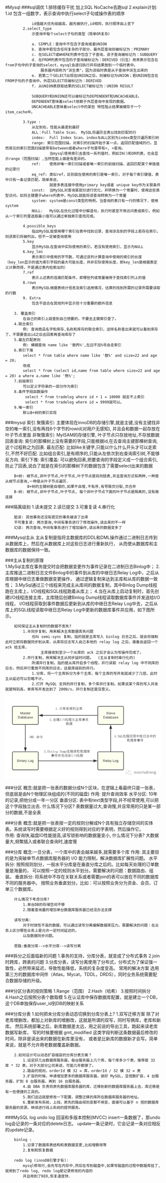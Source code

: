 #Mysql
   ###sql调优
        1.排除缓存干扰
            加上SQL NoCache去跑sql
        2.explain计划:
            1.id
                包含一组数字，表示查询中执行select子句或操作表的顺序
                
                id值越大优先级越高，越先被执行,id相同，执行顺序由上至下
            2.select_type
                示查询中每个select子句的类型（简单OR复杂）
                
                a. SIMPLE：查询中不包含子查询或者UNION
                b. 查询中若包含任何复杂的子部分，最外层查询则被标记为：PRIMARY
                c. 在SELECT或WHERE列表中包含了子查询，该子查询被标记为：SUBQUERY
                d. 在FROM列表中包含的子查询被标记为：DERIVED（衍生）用来表示包含在from子句中的子查询的select，mysql会递归执行并将结果放到一个临时表中。
                    服务器内部称为"派生表"，因为该临时表是从子查询中派生出来的
                e. 若第二个SELECT出现在UNION之后，则被标记为UNION；若UNION包含在FROM子句的子查询中，外层SELECT将被标记为：DERIVED
                f. 从UNION表获取结果的SELECT被标记为：UNION RESULT
                
                SUBQUERY和UNION还可以被标记为DEPENDENT和UNCACHEABLE。
                DEPENDENT意味着select依赖于外层查询中发现的数据。
                UNCACHEABLE意味着select中的某些 特性阻止结果被缓存于一个item_cache中。
                
            3.type :  
                从左到右，性能从最差到最好
                ALL：Full Table Scan， MySQL将遍历全表以找到匹配的行
                index:  Full Index Scan，index与ALL区别为index类型只遍历索引树
                range: 索引范围扫描，对索引的扫描开始于某一点，返回匹配值域的行。显而易见的索引范围扫描是带有between或者where子句里带有<, >查询。
                        当mysql使用索引去查找一系列值时，例如IN()和OR列表，也会显示range（范围扫描）,当然性能上面是有差异的。
                ref:    使用非唯一索引扫描或者唯一索引的前缀扫描，返回匹配某个单独值的记录行
                eq_ref: 类似ref，区别就在使用的索引是唯一索引，对于每个索引键值，表中只有一条记录匹配，简单来说，
                        就是多表连接中使用primary key或者 unique key作为关联条件
                const:  当MySQL对查询某部分进行优化，并转换为一个常量时，使用这些类型访问。如将主键置于where列表中，MySQL就能将该查询转换为一个常量
                system: system是const类型的特例，当查询的表只有一行的情况下，使用system
                NULL:   MySQL在优化过程中分解语句，执行时甚至不用访问表或索引，例如从一个索引列里选取最小值可以通过单独索引查找完成。
           
            4.possible_keys
                指出MySQL能使用哪个索引在表中找到记录，查询涉及到的字段上若存在索引，则该索引将被列出，但不一定被查询使用
            5.key
                显示MySQL在查询中实际使用的索引，若没有使用索引，显示为NULL
            6.key_len
                表示索引中使用的字节数，可通过该列计算查询中使用的索引的长度（key_len显示的值为索引字段的最大可能长度，并非实际使用长度，即key_len是根据表定义计算而得，不是通过表内检索出的）
            7.ref
                表示上述表的连接匹配条件，即哪些列或常量被用于查找索引列上的值
            8.rows
                表示MySQL根据表统计信息及索引选用情况，估算的找到所需的记录所需要读取的行数
            9. Extra
                包含不适合在其他列中显示但十分重要的额外信息
                
        3. 覆盖索引
            在自己的索引上就查到自己想要的，不要去主键索引查了。
        4.联合索引
            例: 查询商品名字和库存,名称和库存的联合索引，这样名称查出来就可以看到库存了，不需要查出id之后去回表再查询库存了
        5.最左匹配原则
            例: 模糊查询 name like '敖丙%',左边不加%号会走索引
        6.索引下推
            select * from table where name like '敖%' and size=22 and age = 20;
            改成
            select * from (select id,name from table where size=22 and age = 20) a where a.name like '熬%';
        7.前缀索引
            可以定义字符串的一部分作为索引
        8.条件字段函数操作
             select * from tradelog where id + 1 = 10000 就走不上索引
             select * from tradelog where id = 9999就可以。
        9.唯一索引
            默认B+树的索引实现
   ###mysql 索引
        聚簇索引: 主要体现在innoDB的存储引擎,就是主键,没有主键找非空的唯一索引,没有再找6个字节的rowid(对用户无感知),
                    并且会和数据一起存放在叶子节点里面
        非聚簇索引: MyISAM的存储引擎, 叶子节点只存放地址,不存放数据
        回表查询: 索引的那棵树上没有需要的字段,只能根据id,在去查询主键那棵树查询,这个过程称之为回表.
        最左匹配: 比如like关键字,只能以什么什么开头才可以走索引,不然不好匹配.
                  比如组合索引,是有顺序的,只能从左依次到右查询索引树,不能够反方向.
        索引下推: 
        索引覆盖: 可以避免回表,把要查询的字段定义成一个组合索引,防止了回表,说白了就是在索引的那棵树下的数据包含了需要select出来的数据
        
        B+树: 根节点,非叶子节点,叶子节点,叶子节点是双向链表,并且查询方式有两种,一种是从根节点查询,一种是从叶子节点遍历.
              B+树的主键树是自增的,如果不自增,不有序,有导致页分裂,页合并
        B-树: 根节点,非叶子节点,叶子节点, 每个非叶子节点下面的叶子节点是隔离的,没有做连接
            
            
   ###隔离级别
        1.读未提交
        2.读已提交
        3.可重复读
        4.串行化
        
        脏读: 其他事务还没有提交的事务被读了出来
        不可重复读: 两次查询,中间有事务进行了修改操作,读出来的不一样
        幻读: 两次查询,中间有事务进行了增加操作,读出来的数据变多了
   
   ###Mysql主从
        主从复制是指将主数据库的DDL和DML操作通过二进制日志传到从数据库上，然后在从数据库上对这些日志进行重新执行，
            从而使从数据库和主数据库的数据保持一致。
        
   ###主从复制的原理     
        1.MySql主库在事务提交时会把数据变更作为事件记录在二进制日志Binlog中；
        2.主库推送二进制日志文件Binlog中的事件到从库的中继日志Relay Log中，之后从库根据中继日志重做数据变更操作，
            通过逻辑复制来达到主库和从库的数据一致性；
        3.MySql通过三个线程来完成主从库间的数据复制，其中Binlog Dump线程跑在主库上，I/O线程和SQL线程跑着从库上；
        4.当在从库上启动复制时，首先创建I/O线程连接主库，主库随后创建Binlog Dump线程读取数据库事件并发送给I/O线程，
            I/O线程获取到事件数据后更新到从库的中继日志Relay Log中去，之后从库上的SQL线程读取中继日志Relay Log中更新的数据库事件并应用，如下图所示。
        
        如何保证主从复制时的数据不丢失?
            1.半同步复制，用来解决主库数据丢失问题
                也叫 semi-sync 复制，指的就是主库写入 binlog 日志之后，就会将强制此时立即将数据同步到从库，从库将日志写入自己本地的 relay log 之后，接着会返回一个 ack 给主库，
                    主库接收到至少一个从库的 ack 之后才会认为写操作完成了。
            2.并行复制，用来解决主从同步延时问题。  (主从复制时串行化的)
                所谓并行复制，指的是从库开启多个线程，并行读取 relay log 中不同库的日志，然后并行重放不同库的日志，这是库级别的并行。
                1.分库，将一个主库拆分为多个主库，每个主库的写并发就减少了几倍，此时主从延迟可以忽略不计。
                2.打开 MySQL 支持的并行复制，多个库并行复制。如果说某个库的写入并发就是特别高，单库写并发达到了 2000/s，并行复制还是没意义。
               
  ![](document/resource/mysql主从复制原理.png)
  
  ###分区
        概念:就是把一张表的数据分成N个区块，在逻辑上看最终只是一张表，但底层是由N个物理区块组成的(不同的磁盘)
        作用: 提升查询效率
        水平分区: 10年的记录,把他分成一年一分区
        垂直分区: 表中有text类型字段,并不经常使用,可以把这个字段独立出去.
        什么情况下分区?
            表数据量过大,查询慢,并且常用的只是某一部分的数据,不是全表
  
  ###分表
          概念:就是把一张表按一定的规则分解成N个具有独立存储空间的实体表。系统读写时需要根据定义好的规则得到对应的字表明，然后操作它。         
          作用: 查询快,磁盘IO性能提高,读写锁影响的数据量变小,
          什么情况下分表?
              大数据量大,频繁插入或者联合查询时,速度慢
  
  ###分库
        概念:一旦分表，一个库中的表会越来越多,就需要多个库
        作用: 其主要目的是为突破单节点数据库服务器的 I/O 能力限制，解决数据库扩展性问题。
        水平拆分: 按照规则划分，一般水平分库是在垂直分库之后的。比如每天处理的订单数量是海量的，
                  可以按照一定的规则水平划分。需要解决的问题：数据路由、组装。
        垂直拆分: 将系统中不存在关联关系或者需要join的表可以放在不同的数据库不同的服务器中。
                  按照业务垂直划分。比如：可以按照业务分为资金、会员、订单三个数据库。
        
        什么情况下考虑分库?
            1.单台DB的存储空间不够
            2.随着查询量的增加单台数据库服务器已经没办法支撑
        
        读写分离:
            对于时效性不高的数据，可以通过读写分离缓解数据库压力。需要解决的问题：在业务上区分哪些业务上是允许一定时间延迟的，
            以及数据同步问题。
         
        思路:垂直分库-->水平分库-->读写分离
  
  ###拆分之后面临新的问题
      1.事务的支持，分库分表，就变成了分布式事务
      2.join时跨库，跨表的问题
      3.分库分表，读写分离使用了分布式，分布式为了保证强一致性，必然带来延迟，导致性能降低，系统的复杂度变高。
         常用的解决方案
            选用第三方的数据库中间件（Atlas，Mycat，TDDL，DRDS），同时业务系统需要配合数据存储的升级。
      
  ###分区分表的规则策略
        1.Range（范围）
        2.Hash（哈希）
        3.按照时间拆分
        4.Hash之后按照分表个数取模
        5.在认证库中保存数据库配置，就是建立一个DB，这个DB单独保存user_id到DB的映射关系
        
  ###分库分表
        1.如何把未分库分表动态切换到分库分表上?
            1.双写迁移方案
                除了对老库增删改，都加上对新库的增删改，这就是所谓的双写，同时写俩库，老库和新库。
                然后系统部署之后，新库数据差太远，用之前说的导出工具，跑起来读老库数据写新库，
                写的时候要根据 gmt_modified 这类字段判断这条数据最后修改的时间，除非是读出来的数据在新库里没有，
                或者是比新库的数据新才会写。简单来说，就是不允许用老数据覆盖新数据。
        
        2.如何设计可以动态扩容缩容的分库分表方案？
            1.设定好几台数据库服务器，每台服务器上几个库，每个库多少个表，推荐是 32 库 * 32 表，对于大部分公司来说，可能几年都够了。
            2.路由的规则，orderId 模 32 = 库，orderId / 32 模 32 = 表
            3.扩容的时候，申请增加更多的数据库服务器，装好 MySQL，呈倍数扩容，4 台服务器，扩到 8 台服务器，再到 16 台服务器。
            4.由 DBA 负责将原先数据库服务器的库，迁移到新的数据库服务器上去，库迁移是有一些便捷的工具的。
            5.我们这边就是修改一下配置，调整迁移的库所在数据库服务器的地址。
            6.重新发布系统，上线，原先的路由规则变都不用变，直接可以基于 n 倍的数据库服务器的资源，继续进行线上系统的提供服务。
  
  
  ###MySQL log
        undo log 
            回滚和多版本控制(MVCC)
            insert一条数据了，那undo log会记录的一条对应的delete日志。
            update一条记录时，它会记录一条对应相反的update记录。
            
        binlog : 
            1.记录了数据库表结构和表数据变更,比如增删改等
            2.复制和恢复数据
        
        redo log (innoDB引擎才有):
            mysql修改行,会先写在内存中,然后在写到磁盘中,如果写磁盘的过程中数据库挂了,就用到了redo log, redo log是记录修改的内容的
            并且用到了NIO,恢复速度快.
            